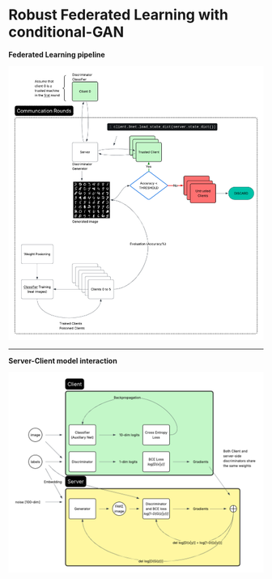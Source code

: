 # Robust Federated Learning with conditional-GAN

**Federated Learning pipeline**   

![](images/pipeline.png)

---
**Server-Client model interaction**

![](images/setup.png)
